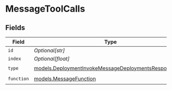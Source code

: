 # MessageToolCalls


## Fields

| Field                                                                                                                | Type                                                                                                                 | Required                                                                                                             | Description                                                                                                          |
| -------------------------------------------------------------------------------------------------------------------- | -------------------------------------------------------------------------------------------------------------------- | -------------------------------------------------------------------------------------------------------------------- | -------------------------------------------------------------------------------------------------------------------- |
| `id`                                                                                                                 | *Optional[str]*                                                                                                      | :heavy_minus_sign:                                                                                                   | N/A                                                                                                                  |
| `index`                                                                                                              | *Optional[float]*                                                                                                    | :heavy_minus_sign:                                                                                                   | N/A                                                                                                                  |
| `type`                                                                                                               | [models.DeploymentInvokeMessageDeploymentsResponseType](../models/deploymentinvokemessagedeploymentsresponsetype.md) | :heavy_check_mark:                                                                                                   | N/A                                                                                                                  |
| `function`                                                                                                           | [models.MessageFunction](../models/messagefunction.md)                                                               | :heavy_check_mark:                                                                                                   | N/A                                                                                                                  |